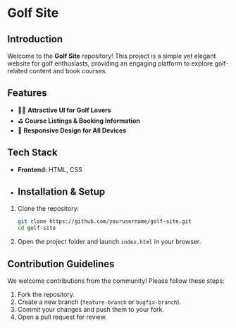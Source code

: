 # Golf Site

## Introduction
Welcome to the **Golf Site** repository! This project is a simple yet elegant website for golf enthusiasts, providing an engaging platform to explore golf-related content and book courses.

## Features
- 🏌️‍♂️ **Attractive UI for Golf Lovers**
- ⛳ **Course Listings & Booking Information**
- 📱 **Responsive Design for All Devices**

## Tech Stack
- **Frontend:** HTML, CSS
- ## Installation & Setup
1. Clone the repository:
   ```sh
   git clone https://github.com/yourusername/golf-site.git
   cd golf-site
   ```
2. Open the project folder and launch `index.html` in your browser.

## Contribution Guidelines
We welcome contributions from the community! Please follow these steps:
1. Fork the repository.
2. Create a new branch (`feature-branch` or `bugfix-branch`).
3. Commit your changes and push them to your fork.
4. Open a pull request for review.



